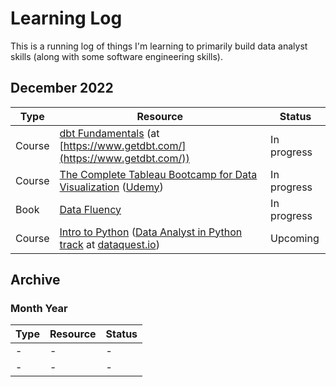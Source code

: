 # Learning Log

This is a running log of things I'm learning to primarily build data analyst skills (along with some software engineering skills).


## December 2022

|Type|Resource|Status|
|---|---|---|
|Course|[dbt Fundamentals](https://courses.getdbt.com/courses/fundamentals) (at [https://www.getdbt.com/](https://www.getdbt.com/))|In progress|
|Course|[The Complete Tableau Bootcamp for Data Visualization](https://www.udemy.com/course/complete-tableau-bootcamp-dashboards/) ([Udemy](https://www.udemy.com))|In progress|
|Book|[Data Fluency](https://www.juiceanalytics.com/data-fluency)|In progress|
|Course|[Intro to Python](https://www.dataquest.io/course/introduction-to-python/) ([Data Analyst in Python track](https://www.dataquest.io/path/data-analyst/) at [dataquest.io](https://www.dataquest.io))|Upcoming|



## Archive
### Month Year
|Type|Resource|Status|
|---|---|---|
|-|-|-|
|-|-|-|